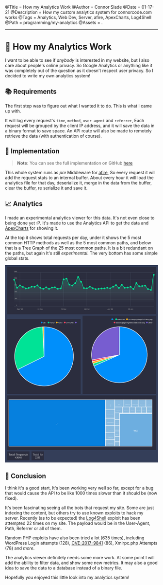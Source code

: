 @Title = How my Analytics Work
@Author = Connor Slade
@Date = 01-17-21
@Description = How my custom analytics system for connorcode.com works
@Tags = Analytics, Web Dev, Server, afire, ApexCharts, Log4Shell
@Path = programming/my-analytics
@Assets = .

---

# 📜 How my Analytics Work

I want to be able to see if _anybody_ is interested in my website, but I also care about people's online privacy.
So Google Analytics or anything like it was completely out of the question as it doesn't respect user privacy.
So I decided to write my own analytics system!

## 📚 Requirements

The first step was to figure out what I wanted it to do. This is what I came up with.

It will log every request's `time`, `method`, `user agent` and `referrer`, Each
request will be grouped by the client IP address, and it will save the data in a binary format to save space.
An API route will also be made to remotely retrieve the data (with authentication of course).

## 📀 Implementation

> **Note:** You can see the full implementation on GitHub
> [here](https://github.com/Basicprogrammer10/connorcode/blob/master/src/analytics.rs)

This whole system runs as _pre_ Middleware for [afire](https://crates.io/crates/afire),
So every request it will add the request stats to an internal buffer.
About every hour it will load the analytics file for that day, deserialize
it, merge in the data from the buffer, clear the buffer, re serialize it and save it.

## 📈 Analytics

I made an experimental analytics viewer for this data. It's not even close to being done yet :P.
It's made to use the Analytics API to get the data and [ApexCharts](https://apexcharts.com/) for showing it.

At the top it shows total requests per day, under it shows the 5 most common HTTP methods as well as the 5 most common paths, and below that is a Tree Graph of the 25 most common paths.
It is a bit redundant on the paths, but again It's still _experimental_.
The very bottom has some simple global stats.

![Analytics Viewer Screenshot](../assets/programming/my-analytics/viewer.png)

## 🚧 Conclusion

I think it's a good start, It's been working very well so far, except for a bug that would cause the API to be like 1000 times slower than it should be (now fixed).

It's been fascinating seeing all the bots that request my site.
Some are just indexing the content, but others try to use known exploits to hack my server.
Recently (as to be expected) the [Log4Shell](https://log4.sh/) exploit has been attempted 22 times on my site.
The payload would be in the User-Agent, Path, Referrer or all of them.

Random PHP exploits have also been tried a lot (635 times),
including WordPress Login attempts (128),
[CVE-2017-9841](https://www.cvedetails.com/cve/CVE-2017-9841/) (86),
Xmlrpc.php Attempts (78) and _more_.

The analytics viewer definitely needs some more work.
At some point I will add the ability to filter data, and show some new metrics.
It may also a good idea to save the data to a database instead of a binary file.

Hopefully you enjoyed this little look into my analytics system!
